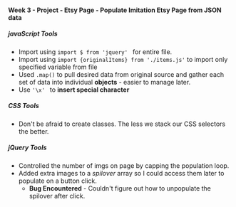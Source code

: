 #### Week 3 - Project - Etsy Page - Populate Imitation Etsy Page from JSON data

##### javaScript Tools
  * Import using ```import $ from 'jquery' ``` for entire file.
  * Import using `import {originalItems} from './items.js'` to import only specified variable from file
  * Used `.map()` to pull desired data from original source and gather each set of data into individual **objects** - easier to manage later.
  * Use ```'\x' ``` to **insert special character**

##### CSS Tools
  * Don't be afraid to create classes.  The less we stack our CSS selectors the better.

##### jQuery Tools
  * Controlled the number of imgs on page by capping the population loop.
  * Added extra images to a _spilover_ array so I could access them later to populate on a button click.
    *  **Bug Encountered** - Couldn't figure out how to unpopulate the spilover after click.